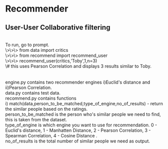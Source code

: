 <h1>Recommender

<h2>User-User Collaborative filtering</h2>
<br>To run, go to prompt.
<br>\>\>\> from data import critics
<br>\>\>\> from recommend import recommend_user
<br>\>\>\> recommend_user(critics,'Toby',1,n=3) 
<br>\# this uses Pearson Correlation and displays 3 results similar to Toby.
<br><br><br>
engine.py contains two recommender engines i)Euclid's distance and ii)Pearson Correlation. 
<br>data.py contains test data.
<br>recommend.py contains functions 
<br>i) match(data,person_to_be_matched,type_of_engine,no_of_results) - return the similar people based on the ratings.<br> person_to_be_matched is the person who's similar people we need to find, this is taken from the dataset.<br> type_of_engine is which engine you want to use for recommendation. 0 - Euclid's distance, 1 - Manhatten Distance, 2 - Pearson Correlation, 3 - Spearman Correlation, 4 - Cosine Distance .<br> no_of_results is the total number of similar people we need as output.
